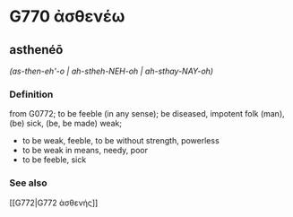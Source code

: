 # G770 ἀσθενέω

## asthenéō

_(as-then-eh'-o | ah-stheh-NEH-oh | ah-sthay-NAY-oh)_

### Definition

from G0772; to be feeble (in any sense); be diseased, impotent folk (man), (be) sick, (be, be made) weak; 

- to be weak, feeble, to be without strength, powerless
- to be weak in means, needy, poor
- to be feeble, sick

### See also

[[G772|G772 ἀσθενής]]
